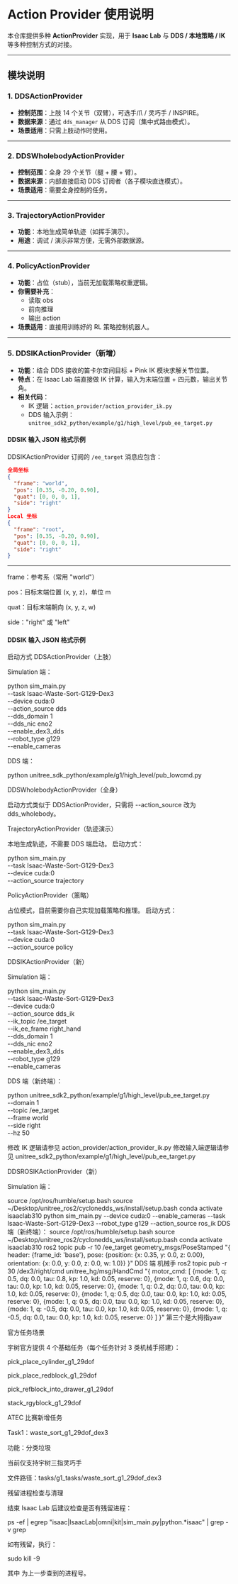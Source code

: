 # Action Provider 使用说明

本仓库提供多种 **ActionProvider** 实现，用于 **Isaac Lab** 与 **DDS / 本地策略 / IK** 等多种控制方式的对接。

---

## 模块说明

### 1. DDSActionProvider
- **控制范围**：上肢 14 个关节（双臂），可选手爪 / 灵巧手 / INSPIRE。
- **数据来源**：通过 `dds_manager` 从 DDS 订阅（集中式路由模式）。
- **场景适用**：只需上肢动作时使用。

---

### 2. DDSWholebodyActionProvider
- **控制范围**：全身 29 个关节（腿 + 腰 + 臂）。
- **数据来源**：内部直接启动 DDS 订阅者（各子模块直连模式）。
- **场景适用**：需要全身控制的任务。

---

### 3. TrajectoryActionProvider
- **功能**：本地生成简单轨迹（如挥手演示）。
- **用途**：调试 / 演示非常方便，无需外部数据源。

---

### 4. PolicyActionProvider
- **功能**：占位（stub），当前无加载策略权重逻辑。
- **你需要补充**：
  - 读取 obs
  - 前向推理
  - 输出 action
- **场景适用**：直接用训练好的 RL 策略控制机器人。

---

### 5. DDSIKActionProvider（新增）
- **功能**：结合 DDS 接收的笛卡尔空间目标 + Pink IK 模块求解关节位置。
- **特点**：在 Isaac Lab 端直接做 IK 计算，输入为末端位置 + 四元数，输出关节角。
- **相关代码**：
  - IK 逻辑：`action_provider/action_provider_ik.py`
  - DDS 输入示例：`unitree_sdk2_python/example/g1/high_level/pub_ee_target.py`

#### DDSIK 输入 JSON 格式示例
DDSIKActionProvider 订阅的 `/ee_target` 消息应包含：
```json
全局坐标
{
  "frame": "world",
  "pos": [0.35, -0.20, 0.90],
  "quat": [0, 0, 0, 1],
  "side": "right"
}
Local 坐标
{
  "frame": "root",
  "pos": [0.35, -0.20, 0.90],
  "quat": [0, 0, 0, 1],
  "side": "right"
}
```


---

frame：参考系（常用 "world"）

pos：目标末端位置 (x, y, z)，单位 m

quat：目标末端朝向 (x, y, z, w)

side："right" 或 "left"





#### DDSIK 输入 JSON 格式示例
启动方式
DDSActionProvider（上肢）

Simulation 端：

python sim_main.py \
  --task Isaac-Waste-Sort-G129-Dex3 \
  --device cuda:0 \
  --action_source dds \
  --dds_domain 1 \
  --dds_nic eno2 \
  --enable_dex3_dds \
  --robot_type g129 \
  --enable_cameras


DDS 端：

python unitree_sdk_python/example/g1/high_level/pub_lowcmd.py

DDSWholebodyActionProvider（全身）

启动方式类似于 DDSActionProvider，只需将 --action_source 改为 dds_wholebody。

TrajectoryActionProvider（轨迹演示）

本地生成轨迹，不需要 DDS 端启动。
启动方式：

python sim_main.py \
  --task Isaac-Waste-Sort-G129-Dex3 \
  --device cuda:0 \
  --action_source trajectory

PolicyActionProvider（策略）

占位模式，目前需要你自己实现加载策略和推理。
启动方式：

python sim_main.py \
  --task Isaac-Waste-Sort-G129-Dex3 \
  --device cuda:0 \
  --action_source policy

DDSIKActionProvider（新）

Simulation 端：

python sim_main.py \
  --task Isaac-Waste-Sort-G129-Dex3 \
  --device cuda:0 \
  --action_source dds_ik \
  --ik_topic /ee_target \
  --ik_ee_frame right_hand \
  --dds_domain 1 \
  --dds_nic eno2 \
  --enable_dex3_dds \
  --robot_type g129 \
  --enable_cameras


DDS 端（新终端）：

python unitree_sdk2_python/example/g1/high_level/pub_ee_target.py \
  --domain 1 \
  --topic /ee_target \
  --frame world \
  --side right \
  --hz 50


修改 IK 逻辑请参见 action_provider/action_provider_ik.py
修改输入端逻辑请参见 unitree_sdk2_python/example/g1/high_level/pub_ee_target.py


DDSROSIKActionProvider（新）

Simulation 端：

source /opt/ros/humble/setup.bash
source ~/Desktop/unitree_ros2/cyclonedds_ws/install/setup.bash
conda activate isaaclab310
python sim_main.py --device cuda:0 --enable_cameras   --task Isaac-Waste-Sort-G129-Dex3 --robot_type g129 --action_source ros_ik
DDS 端（新终端）：
source /opt/ros/humble/setup.bash
source ~/Desktop/unitree_ros2/cyclonedds_ws/install/setup.bash
conda activate isaaclab310
ros2 topic pub -r 10 /ee_target geometry_msgs/PoseStamped "{
  header: {frame_id: 'base'},
  pose: {position: {x: 0.35, y: 0.0, z: 0.00},
         orientation: {x: 0.0, y: 0.0, z: 0.0, w: 1.0}}
}"
DDS 端 机械手
ros2 topic pub -r 30 /dex3/right/cmd unitree_hg/msg/HandCmd "{
  motor_cmd: [
    {mode: 1, q: 0.5, dq: 0.0, tau: 0.8, kp: 1.0, kd: 0.05, reserve: 0},
    {mode: 1, q: 0.6, dq: 0.0, tau: 0.0, kp: 1.0, kd: 0.05, reserve: 0},
    {mode: 1, q: 0.2, dq: 0.0, tau: 0.0, kp: 1.0, kd: 0.05, reserve: 0},
    {mode: 1, q: 0.5, dq: 0.0, tau: 0.0, kp: 1.0, kd: 0.05, reserve: 0},
    {mode: 1, q: 0.5, dq: 0.0, tau: 0.0, kp: 1.0, kd: 0.05, reserve: 0},
    {mode: 1, q: -0.5, dq: 0.0, tau: 0.0, kp: 1.0, kd: 0.05, reserve: 0},
    {mode: 1, q: -0.5, dq: 0.0, tau: 0.0, kp: 1.0, kd: 0.05, reserve: 0}
  ]
}"
第三个是大拇指yaw

官方任务场景

宇树官方提供 4 个基础任务（每个任务针对 3 类机械手搭建）：

pick_place_cylinder_g1_29dof

pick_place_redblock_g1_29dof

pick_refblock_into_drawer_g1_29dof

stack_rgyblock_g1_29dof

ATEC 比赛新增任务

Task1：waste_sort_g1_29dof_dex3

功能：分类垃圾

当前仅支持宇树三指灵巧手

文件路径：tasks/g1_tasks/waste_sort_g1_29dof_dex3

残留进程检查与清理

结束 Isaac Lab 后建议检查是否有残留进程：

ps -ef | egrep "isaac|IsaacLab|omni|kit|sim_main.py|python.*isaac" | grep -v grep


如有残留，执行：

sudo kill -9 <PID>


其中 <PID> 为上一步查到的进程号。



